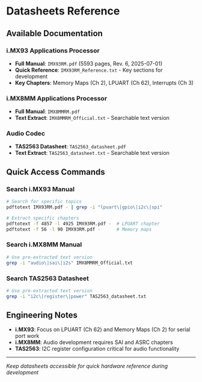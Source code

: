 # Datasheets Reference

## Available Documentation

### i.MX93 Applications Processor
- **Full Manual**: `IMX93RM.pdf` (5593 pages, Rev. 6, 2025-07-01)
- **Quick Reference**: `IMX93RM_Reference.txt` - Key sections for development
- **Key Chapters**: Memory Maps (Ch 2), LPUART (Ch 62), Interrupts (Ch 3)

### i.MX8MM Applications Processor  
- **Full Manual**: `IMX8MMRM.pdf`
- **Text Extract**: `IMX8MMRM_Official.txt` - Searchable text version

### Audio Codec
- **TAS2563 Datasheet**: `TAS2563_datasheet.pdf`
- **Text Extract**: `TAS2563_datasheet.txt` - Searchable text version

## Quick Access Commands

### Search i.MX93 Manual
```bash
# Search for specific topics
pdftotext IMX93RM.pdf - | grep -i "lpuart\|gpio\|i2c\|spi"

# Extract specific chapters
pdftotext -f 4857 -l 4925 IMX93RM.pdf -  # LPUART chapter
pdftotext -f 56 -l 90 IMX93RM.pdf -      # Memory maps
```

### Search i.MX8MM Manual
```bash
# Use pre-extracted text version
grep -i "audio\|sai\|i2s" IMX8MMRM_Official.txt
```

### Search TAS2563 Datasheet
```bash
# Use pre-extracted text version  
grep -i "i2c\|register\|power" TAS2563_datasheet.txt
```

## Engineering Notes

- **i.MX93**: Focus on LPUART (Ch 62) and Memory Maps (Ch 2) for serial port work
- **i.MX8MM**: Audio development requires SAI and ASRC chapters
- **TAS2563**: I2C register configuration critical for audio functionality

---
*Keep datasheets accessible for quick hardware reference during development*

